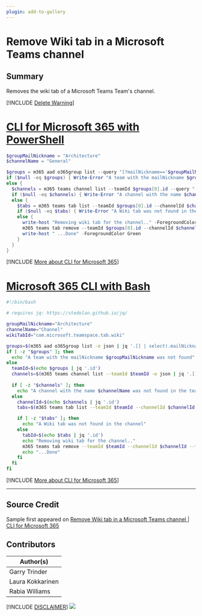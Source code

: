 ```yaml
---
plugin: add-to-gallery
---
```


# Remove Wiki tab in a Microsoft Teams channel

## Summary

Removes the wiki tab of a Microsoft Teams Team's channel.


[!INCLUDE [Delete Warning](../../docfx/includes/DELETE-WARN.md)]
 
# [CLI for Microsoft 365 with PowerShell](#tab/cli-m365-ps)
```powershell
$groupMailNickname = "Architecture"
$channelName = "General"

$groups = m365 aad o365group list --query "[?mailNickname=='$groupMailNickname']" -o json | ConvertFrom-Json
if ($null -eq $groups) { Write-Error "A team with the mailNickname $groupMailNickname was not found" }
else {
  $channels = m365 teams channel list --teamId $groups[0].id --query "[?displayName=='$channelName']" -o json | ConvertFrom-Json
  if ($null -eq $channels) { Write-Error "A channel with the name $channelName was not found in the team" }
  else {
    $tabs = m365 teams tab list --teamId $groups[0].id --channelId $channels[0].id --query "[?teamsApp.id=='com.microsoft.teamspace.tab.wiki']" -o json | ConvertFrom-Json
    if ($null -eq $tabs) { Write-Error "A Wiki tab was not found in the channel" }
    else {
      write-host "Removing wiki tab for the channel.." -ForegroundColor Green 
      m365 teams tab remove --teamId $groups[0].id --channelId $channels[0].id --tabId $tabs[0].id --confirm
      write-host " ...Done" -ForegroundColor Green 
    }
  }
}
```
[!INCLUDE [More about CLI for Microsoft 365](../../docfx/includes/MORE-CLIM365.md)]
 
# [Microsoft 365 CLI with Bash](#tab/m365cli-bash)
```bash
#!/bin/bash

# requires jq: https://stedolan.github.io/jq/

groupMailNickname="Architecture"
channelName="Channel"
wikiTabId="com.microsoft.teamspace.tab.wiki"

groups=$(m365 aad o365group list -o json | jq '.[] | select(.mailNickname == "'"$groupMailNickname"'")')
if [ -z "$groups" ]; then
  echo "A team with the mailNickname $groupMailNickname was not found"
else
  teamId=$(echo $groups | jq '.id')
  channels=$(m365 teams channel list --teamId $teamId -o json | jq '.[] | select(.displayName == "'"$channelName"'")')
  
  if [ -z "$channels" ]; then
    echo "A channel with the name $channelName was not found in the team"
  else
    channelId=$(echo $channels | jq '.id')
    tabs=$(m365 teams tab list --teamId $teamId --channelId $channelId -o json | jq '.[] | select(.teamsApp.id == "'"$wikiTabId"'")')

    if [ -z "$tabs" ]; then
      echo "A Wiki tab was not found in the channel"
    else
      tabId=$(echo $tabs | jq '.id')
      echo "Removing wiki tab for the channel.."
      m365 teams tab remove --teamId $teamId --channelId $channelId --tabId $tabId --confirm
      echo "...Done"
    fi
  fi
fi
```
[!INCLUDE [More about CLI for Microsoft 365](../../docfx/includes/MORE-CLIM365.md)]
***

## Source Credit

Sample first appeared on [Remove Wiki tab in a Microsoft Teams channel | CLI for Microsoft 365](https://pnp.github.io/cli-microsoft365/sample-scripts/teams/remove-wikitab-teams/)

## Contributors

| Author(s) |
|-----------|
| Garry Trinder |
| Laura Kokkarinen |
| Rabia Williams |

[!INCLUDE [DISCLAIMER](../../docfx/includes/DISCLAIMER.md)]
<img src="https://pnptelemetry.azurewebsites.net/script-samples/scripts/teams-remove-wikitab-teams" aria-hidden="true" />
